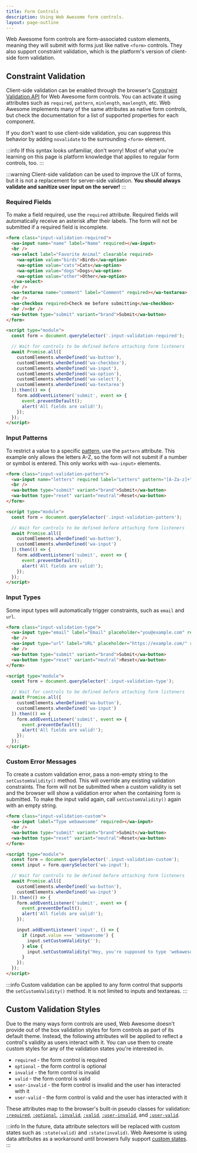 ```yaml
---
title: Form Controls
description: Using Web Awesome form controls.
layout: page-outline
---
```


Web Awesome form controls are form-associated custom elements, meaning they will submit with forms just like native `<form>` controls. They also support constraint validation, which is the platform's version of client-side form validation.

## Constraint Validation

Client-side validation can be enabled through the browser's [Constraint Validation API](https://developer.mozilla.org/en-US/docs/Web/Guide/HTML/HTML5/Constraint_validation) for Web Awesome form controls. You can activate it using attributes such as `required`, `pattern`, `minlength`, `maxlength`, etc. Web Awesome implements many of the same attributes as native form controls, but check the documentation for a list of supported properties for each component.

If you don't want to use client-side validation, you can suppress this behavior by adding `novalidate` to the surrounding `<form>` element.

:::info
If this syntax looks unfamiliar, don't worry! Most of what you're learning on this page is platform knowledge that applies to regular form controls, too.
:::

:::warning
Client-side validation can be used to improve the UX of forms, but it is not a replacement for server-side validation. **You should always validate and sanitize user input on the server!**
:::

### Required Fields

To make a field required, use the `required` attribute. Required fields will automatically receive an asterisk after their labels. The form will not be submitted if a required field is incomplete.

```html {.example}
<form class="input-validation-required">
  <wa-input name="name" label="Name" required></wa-input>
  <br />
  <wa-select label="Favorite Animal" clearable required>
    <wa-option value="birds">Birds</wa-option>
    <wa-option value="cats">Cats</wa-option>
    <wa-option value="dogs">Dogs</wa-option>
    <wa-option value="other">Other</wa-option>
  </wa-select>
  <br />
  <wa-textarea name="comment" label="Comment" required></wa-textarea>
  <br />
  <wa-checkbox required>Check me before submitting</wa-checkbox>
  <br /><br />
  <wa-button type="submit" variant="brand">Submit</wa-button>
</form>

<script type="module">
  const form = document.querySelector('.input-validation-required');

  // Wait for controls to be defined before attaching form listeners
  await Promise.all([
    customElements.whenDefined('wa-button'),
    customElements.whenDefined('wa-checkbox'),
    customElements.whenDefined('wa-input'),
    customElements.whenDefined('wa-option'),
    customElements.whenDefined('wa-select'),
    customElements.whenDefined('wa-textarea')
  ]).then(() => {
    form.addEventListener('submit', event => {
      event.preventDefault();
      alert('All fields are valid!');
    });
  });
</script>
```

### Input Patterns

To restrict a value to a specific [pattern](https://developer.mozilla.org/en-US/docs/Web/HTML/Attributes/pattern), use the `pattern` attribute. This example only allows the letters A-Z, so the form will not submit if a number or symbol is entered. This only works with `<wa-input>` elements.

```html {.example}
<form class="input-validation-pattern">
  <wa-input name="letters" required label="Letters" pattern="[A-Za-z]+"></wa-input>
  <br />
  <wa-button type="submit" variant="brand">Submit</wa-button>
  <wa-button type="reset" variant="neutral">Reset</wa-button>
</form>

<script type="module">
  const form = document.querySelector('.input-validation-pattern');

  // Wait for controls to be defined before attaching form listeners
  await Promise.all([
    customElements.whenDefined('wa-button'),
    customElements.whenDefined('wa-input')
  ]).then(() => {
    form.addEventListener('submit', event => {
      event.preventDefault();
      alert('All fields are valid!');
    });
  });
</script>
```

### Input Types

Some input types will automatically trigger constraints, such as `email` and `url`.

```html {.example}
<form class="input-validation-type">
  <wa-input type="email" label="Email" placeholder="you@example.com" required></wa-input>
  <br />
  <wa-input type="url" label="URL" placeholder="https://example.com/" required></wa-input>
  <br />
  <wa-button type="submit" variant="brand">Submit</wa-button>
  <wa-button type="reset" variant="neutral">Reset</wa-button>
</form>

<script type="module">
  const form = document.querySelector('.input-validation-type');

  // Wait for controls to be defined before attaching form listeners
  await Promise.all([
    customElements.whenDefined('wa-button'),
    customElements.whenDefined('wa-input')
  ]).then(() => {
    form.addEventListener('submit', event => {
      event.preventDefault();
      alert('All fields are valid!');
    });
  });
</script>
```

### Custom Error Messages

To create a custom validation error, pass a non-empty string to the `setCustomValidity()` method. This will override any existing validation constraints. The form will not be submitted when a custom validity is set and the browser will show a validation error when the containing form is submitted. To make the input valid again, call `setCustomValidity()` again with an empty string.

```html {.example}
<form class="input-validation-custom">
  <wa-input label="Type webawesome" required></wa-input>
  <br />
  <wa-button type="submit" variant="brand">Submit</wa-button>
  <wa-button type="reset" variant="neutral">Reset</wa-button>
</form>

<script type="module">
  const form = document.querySelector('.input-validation-custom');
  const input = form.querySelector('wa-input');

  // Wait for controls to be defined before attaching form listeners
  await Promise.all([
    customElements.whenDefined('wa-button'),
    customElements.whenDefined('wa-input')
  ]).then(() => {
    form.addEventListener('submit', event => {
      event.preventDefault();
      alert('All fields are valid!');
    });

    input.addEventListener('input', () => {
      if (input.value === 'webawesome') {
        input.setCustomValidity('');
      } else {
        input.setCustomValidity("Hey, you're supposed to type 'webawesome' before submitting this!");
      }
    });
  });
</script>
```

:::info
Custom validation can be applied to any form control that supports the `setCustomValidity()` method. It is not limited to inputs and textareas.
:::

## Custom Validation Styles

Due to the many ways form controls are used, Web Awesome doesn't provide out of the box validation styles for form controls as part of its default theme. Instead, the following attributes will be applied to reflect a control's validity as users interact with it. You can use them to create custom styles for any of the validation states you're interested in.

- `required` - the form control is required
- `optional` - the form control is optional
- `invalid` - the form control is invalid
- `valid` - the form control is valid
- `user-invalid` - the form control is invalid and the user has interacted with it
- `user-valid` - the form control is valid and the user has interacted with it

These attributes map to the browser's built-in pseudo classes for validation: [`:required`](https://developer.mozilla.org/en-US/docs/Web/CSS/:required), [`:optional`](https://developer.mozilla.org/en-US/docs/Web/CSS/:optional), [`:invalid`](https://developer.mozilla.org/en-US/docs/Web/CSS/:invalid), [`:valid`](https://developer.mozilla.org/en-US/docs/Web/CSS/:valid), [`:user-invalid`](https://developer.mozilla.org/en-US/docs/Web/CSS/:user-invalid), and [`:user-valid`](https://developer.mozilla.org/en-US/docs/Web/CSS/:user-valid).

:::info
In the future, data attribute selectors will be replaced with custom states such as `:state(valid)` and `:state(invalid)`. Web Awesome is using data attributes as a workaround until browsers fully support [custom states](https://developer.mozilla.org/en-US/docs/Web/API/ElementInternals/states).
:::